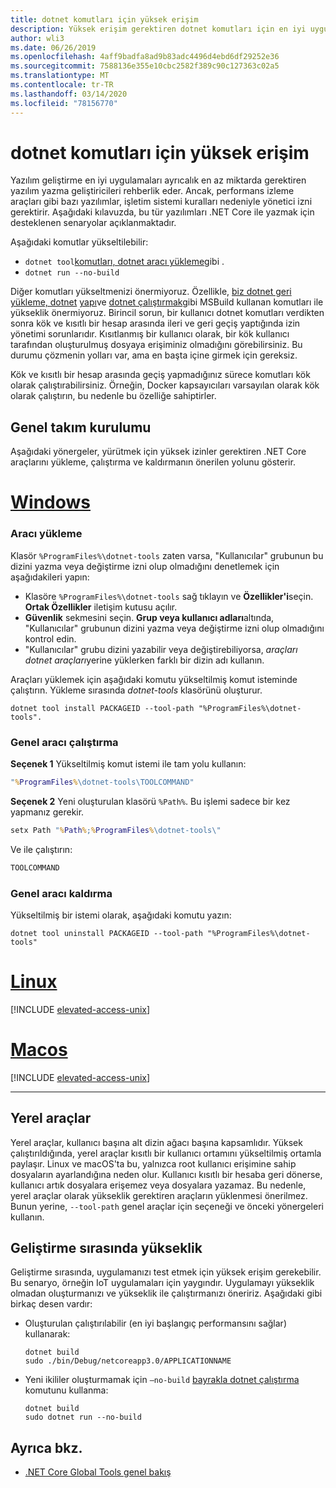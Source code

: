 ```yaml
---
title: dotnet komutları için yüksek erişim
description: Yüksek erişim gerektiren dotnet komutları için en iyi uygulamaları öğrenin.
author: wli3
ms.date: 06/26/2019
ms.openlocfilehash: 4aff9badfa8ad9b83adc4496d4ebd6df29252e36
ms.sourcegitcommit: 7588136e355e10cbc2582f389c90c127363c02a5
ms.translationtype: MT
ms.contentlocale: tr-TR
ms.lasthandoff: 03/14/2020
ms.locfileid: "78156770"
---
```

# <a name="elevated-access-for-dotnet-commands"></a>dotnet komutları için yüksek erişim

Yazılım geliştirme en iyi uygulamaları ayrıcalık en az miktarda gerektiren yazılım yazma geliştiricileri rehberlik eder. Ancak, performans izleme araçları gibi bazı yazılımlar, işletim sistemi kuralları nedeniyle yönetici izni gerektirir. Aşağıdaki kılavuzda, bu tür yazılımları .NET Core ile yazmak için desteklenen senaryolar açıklanmaktadır.

Aşağıdaki komutlar yükseltilebilir:

- `dotnet tool`[komutları, dotnet aracı yükleme](dotnet-tool-install.md)gibi .
- `dotnet run --no-build`

Diğer komutları yükseltmenizi önermiyoruz. Özellikle, [biz dotnet geri yükleme, dotnet](dotnet-restore.md) [yapı](dotnet-build.md)ve [dotnet çalıştırmak](dotnet-run.md)gibi MSBuild kullanan komutları ile yükseklik önermiyoruz. Birincil sorun, bir kullanıcı dotnet komutları verdikten sonra kök ve kısıtlı bir hesap arasında ileri ve geri geçiş yaptığında izin yönetimi sorunlarıdır. Kısıtlanmış bir kullanıcı olarak, bir kök kullanıcı tarafından oluşturulmuş dosyaya erişiminiz olmadığını görebilirsiniz. Bu durumu çözmenin yolları var, ama en başta içine girmek için gereksiz.

Kök ve kısıtlı bir hesap arasında geçiş yapmadığınız sürece komutları kök olarak çalıştırabilirsiniz. Örneğin, Docker kapsayıcıları varsayılan olarak kök olarak çalıştırın, bu nedenle bu özelliğe sahiptirler.

## <a name="global-tool-installation"></a>Genel takım kurulumu

Aşağıdaki yönergeler, yürütmek için yüksek izinler gerektiren .NET Core araçlarını yükleme, çalıştırma ve kaldırmanın önerilen yolunu gösterir.

<!-- markdownlint-disable MD025 -->

# <a name="windows"></a>[Windows](#tab/windows)

### <a name="install-the-tool"></a>Aracı yükleme

Klasör `%ProgramFiles%\dotnet-tools` zaten varsa, "Kullanıcılar" grubunun bu dizini yazma veya değiştirme izni olup olmadığını denetlemek için aşağıdakileri yapın:

- Klasöre `%ProgramFiles%\dotnet-tools` sağ tıklayın ve **Özellikler'i**seçin. **Ortak Özellikler** iletişim kutusu açılır.
- **Güvenlik** sekmesini seçin. **Grup veya kullanıcı adları**altında, "Kullanıcılar" grubunun dizini yazma veya değiştirme izni olup olmadığını kontrol edin.
- "Kullanıcılar" grubu dizini yazabilir veya değiştirebiliyorsa, *araçları dotnet araçları*yerine yüklerken farklı bir dizin adı kullanın.

Araçları yüklemek için aşağıdaki komutu yükseltilmiş komut isteminde çalıştırın. Yükleme sırasında *dotnet-tools* klasörünü oluşturur.

```dotnetcli
dotnet tool install PACKAGEID --tool-path "%ProgramFiles%\dotnet-tools".
```

### <a name="run-the-global-tool"></a>Genel aracı çalıştırma

**Seçenek 1** Yükseltilmiş komut istemi ile tam yolu kullanın:

```cmd
"%ProgramFiles%\dotnet-tools\TOOLCOMMAND"
```

**Seçenek 2** Yeni oluşturulan klasörü `%Path%`. Bu işlemi sadece bir kez yapmanız gerekir.

```cmd
setx Path "%Path%;%ProgramFiles%\dotnet-tools\"
```

Ve ile çalıştırın:

```cmd
TOOLCOMMAND
```

### <a name="uninstall-the-global-tool"></a>Genel aracı kaldırma

Yükseltilmiş bir istemi olarak, aşağıdaki komutu yazın:

```dotnetcli
dotnet tool uninstall PACKAGEID --tool-path "%ProgramFiles%\dotnet-tools"
```

# <a name="linux"></a>[Linux](#tab/linux)

[!INCLUDE [elevated-access-unix](../../../includes/elevated-access-unix.md)]

# <a name="macos"></a>[Macos](#tab/macos)

[!INCLUDE [elevated-access-unix](../../../includes/elevated-access-unix.md)]

---

## <a name="local-tools"></a>Yerel araçlar

Yerel araçlar, kullanıcı başına alt dizin ağacı başına kapsamlıdır. Yüksek çalıştırıldığında, yerel araçlar kısıtlı bir kullanıcı ortamını yükseltilmiş ortamla paylaşır. Linux ve macOS'ta bu, yalnızca root kullanıcı erişimine sahip dosyaların ayarlandığına neden olur. Kullanıcı kısıtlı bir hesaba geri dönerse, kullanıcı artık dosyalara erişemez veya dosyalara yazamaz. Bu nedenle, yerel araçlar olarak yükseklik gerektiren araçların yüklenmesi önerilmez. Bunun yerine, `--tool-path` genel araçlar için seçeneği ve önceki yönergeleri kullanın.

## <a name="elevation-during-development"></a>Geliştirme sırasında yükseklik

Geliştirme sırasında, uygulamanızı test etmek için yüksek erişim gerekebilir. Bu senaryo, örneğin IoT uygulamaları için yaygındır. Uygulamayı yükseklik olmadan oluşturmanızı ve yükseklik ile çalıştırmanızı öneririz. Aşağıdaki gibi birkaç desen vardır:

- Oluşturulan çalıştırılabilir (en iyi başlangıç performansını sağlar) kullanarak:

   ```dotnetcli
   dotnet build
   sudo ./bin/Debug/netcoreapp3.0/APPLICATIONNAME
   ```

- Yeni ikililer oluşturmamak için `—no-build` [bayrakla dotnet çalıştırma](dotnet-run.md) komutunu kullanma:

   ```dotnetcli
   dotnet build
   sudo dotnet run --no-build
   ```

## <a name="see-also"></a>Ayrıca bkz.

- [.NET Core Global Tools genel bakış](global-tools.md)
